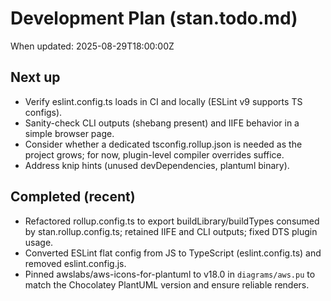 # Development Plan (stan.todo.md)

When updated: 2025-08-29T18:00:00Z

## Next up

- Verify eslint.config.ts loads in CI and locally (ESLint v9 supports TS configs).
- Sanity-check CLI outputs (shebang present) and IIFE behavior in a simple browser page.
- Consider whether a dedicated tsconfig.rollup.json is needed as the project grows;
  for now, plugin-level compiler overrides suffice.
- Address knip hints (unused devDependencies, plantuml binary).

## Completed (recent)

- Refactored rollup.config.ts to export buildLibrary/buildTypes consumed by
  stan.rollup.config.ts; retained IIFE and CLI outputs; fixed DTS plugin usage.
- Converted ESLint flat config from JS to TypeScript (eslint.config.ts) and
  removed eslint.config.js.
- Pinned awslabs/aws-icons-for-plantuml to v18.0 in `diagrams/aws.pu`
  to match the Chocolatey PlantUML version and ensure reliable renders.
